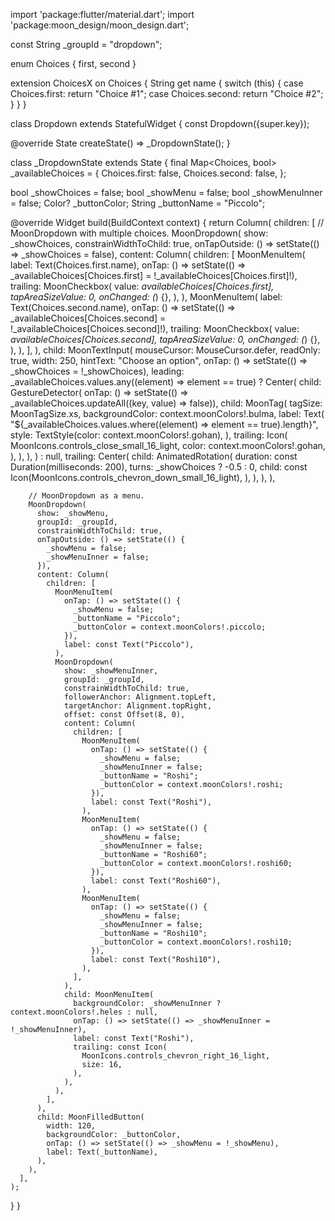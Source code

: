 import 'package:flutter/material.dart';
import 'package:moon_design/moon_design.dart';

const String _groupId = "dropdown";

enum Choices { first, second }

extension ChoicesX on Choices {
  String get name {
    switch (this) {
      case Choices.first:
        return "Choice #1";
      case Choices.second:
        return "Choice #2";
    }
  }
}

class Dropdown extends StatefulWidget {
  const Dropdown({super.key});

  @override
  State<Dropdown> createState() => _DropdownState();
}

class _DropdownState extends State<Dropdown> {
  final Map<Choices, bool> _availableChoices = {
    Choices.first: false,
    Choices.second: false,
  };

  bool _showChoices = false;
  bool _showMenu = false;
  bool _showMenuInner = false;
  Color? _buttonColor;
  String _buttonName = "Piccolo";

  @override
  Widget build(BuildContext context) {
    return Column(
      children: [
        // MoonDropdown with multiple choices.
        MoonDropdown(
          show: _showChoices,
          constrainWidthToChild: true,
          onTapOutside: () => setState(() => _showChoices = false),
          content: Column(
            children: [
              MoonMenuItem(
                label: Text(Choices.first.name),
                onTap: () => setState(() => _availableChoices[Choices.first] = !_availableChoices[Choices.first]!),
                trailing: MoonCheckbox(
                  value: _availableChoices[Choices.first],
                  tapAreaSizeValue: 0,
                  onChanged: (_) {},
                ),
              ),
              MoonMenuItem(
                label: Text(Choices.second.name),
                onTap: () => setState(() => _availableChoices[Choices.second] = !_availableChoices[Choices.second]!),
                trailing: MoonCheckbox(
                  value: _availableChoices[Choices.second],
                  tapAreaSizeValue: 0,
                  onChanged: (_) {},
                ),
              ),
            ],
          ),
          child: MoonTextInput(
            mouseCursor: MouseCursor.defer,
            readOnly: true,
            width: 250,
            hintText: "Choose an option",
            onTap: () => setState(() => _showChoices = !_showChoices),
            leading: _availableChoices.values.any((element) => element == true)
                ? Center(
                    child: GestureDetector(
                      onTap: () => setState(() => _availableChoices.updateAll((key, value) => false)),
                      child: MoonTag(
                        tagSize: MoonTagSize.xs,
                        backgroundColor: context.moonColors!.bulma,
                        label: Text(
                          "${_availableChoices.values.where((element) => element == true).length}",
                          style: TextStyle(color: context.moonColors!.gohan),
                        ),
                        trailing: Icon(
                          MoonIcons.controls_close_small_16_light,
                          color: context.moonColors!.gohan,
                        ),
                      ),
                    ),
                  )
                : null,
            trailing: Center(
              child: AnimatedRotation(
                duration: const Duration(milliseconds: 200),
                turns: _showChoices ? -0.5 : 0,
                child: const Icon(MoonIcons.controls_chevron_down_small_16_light),
              ),
            ),
          ),
        ),

        // MoonDropdown as a menu.
        MoonDropdown(
          show: _showMenu,
          groupId: _groupId,
          constrainWidthToChild: true,
          onTapOutside: () => setState(() {
            _showMenu = false;
            _showMenuInner = false;
          }),
          content: Column(
            children: [
              MoonMenuItem(
                onTap: () => setState(() {
                  _showMenu = false;
                  _buttonName = "Piccolo";
                  _buttonColor = context.moonColors!.piccolo;
                }),
                label: const Text("Piccolo"),
              ),
              MoonDropdown(
                show: _showMenuInner,
                groupId: _groupId,
                constrainWidthToChild: true,
                followerAnchor: Alignment.topLeft,
                targetAnchor: Alignment.topRight,
                offset: const Offset(8, 0),
                content: Column(
                  children: [
                    MoonMenuItem(
                      onTap: () => setState(() {
                        _showMenu = false;
                        _showMenuInner = false;
                        _buttonName = "Roshi";
                        _buttonColor = context.moonColors!.roshi;
                      }),
                      label: const Text("Roshi"),
                    ),
                    MoonMenuItem(
                      onTap: () => setState(() {
                        _showMenu = false;
                        _showMenuInner = false;
                        _buttonName = "Roshi60";
                        _buttonColor = context.moonColors!.roshi60;
                      }),
                      label: const Text("Roshi60"),
                    ),
                    MoonMenuItem(
                      onTap: () => setState(() {
                        _showMenu = false;
                        _showMenuInner = false;
                        _buttonName = "Roshi10";
                        _buttonColor = context.moonColors!.roshi10;
                      }),
                      label: const Text("Roshi10"),
                    ),
                  ],
                ),
                child: MoonMenuItem(
                  backgroundColor: _showMenuInner ? context.moonColors!.heles : null,
                  onTap: () => setState(() => _showMenuInner = !_showMenuInner),
                  label: const Text("Roshi"),
                  trailing: const Icon(
                    MoonIcons.controls_chevron_right_16_light,
                    size: 16,
                  ),
                ),
              ),
            ],
          ),
          child: MoonFilledButton(
            width: 120,
            backgroundColor: _buttonColor,
            onTap: () => setState(() => _showMenu = !_showMenu),
            label: Text(_buttonName),
          ),
        ),
      ],
    );
  }
}
